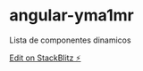 # angular-yma1mr

Lista de componentes dinamicos

[Edit on StackBlitz ⚡️](https://stackblitz.com/edit/angular-yma1mr)